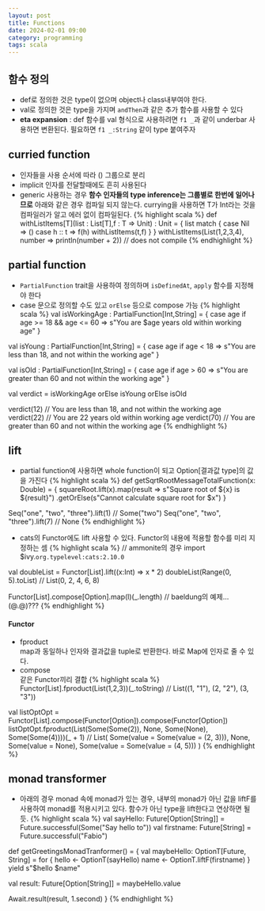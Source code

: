 ```yaml
---
layout: post
title: Functions
date: 2024-02-01 09:00
category: programming
tags: scala
---
```


## 함수 정의
* def로 정의한 것은 type이 없으며 object나 class내부여야 한다. 
* val로 정의한 것은 type을 가지며 `andThen`과 같은 추가 함수를 사용할 수 있다
* **eta expansion** : def 함수를 val 형식으로 사용하려면 `f1 _`과 같이 underbar 사용하면 변환된다. 필요하면 `f1 _:String` 같이 type 붙여주자

## curried function
* 인자들을 사용 순서에 따라 () 그룹으로 분리
* implicit 인자를 전달할때에도 흔히 사용된다
* generic 사용하는 경우 **함수 인자들의 type inference는 그룹별로 한번에 일어나므로** 아래와 같은 경우 컴파일 되지 않는다. currying을 사용하면 T가 Int라는 것을 컴파일러가 알고 에러 없이 컴파일된다.
{% highlight scala %}
def withListItems[T](list : List[T],f : T => Unit) : Unit = {
   list match { 
     case Nil => () 
     case h :: t => 
       f(h)
       withListItems(t,f) 
   } 
 } 
withListItems(List(1,2,3,4), number => println(number + 2)) // does not compile
{% endhighlight %}

## partial function
* `PartialFunction` trait을 사용하여 정의하며 `isDefinedAt`, `apply` 함수를 지정해야 한다
* case 문으로 정의할 수도 있고 `orElse` 등으로 compose 가능
{% highlight scala %}
val isWorkingAge : PartialFunction[Int,String] = {
  case age if age >= 18 && age <= 60 => s"You are $age years old within working age"
}

val isYoung : PartialFunction[Int,String] = {
  case age if age < 18 => s"You are less than 18, and not within the working age"
}

val isOld : PartialFunction[Int,String] = {
  case age if age > 60 => s"You are greater than 60 and not within the working age"
}

val verdict = isWorkingAge orElse isYoung orElse isOld

verdict(12) // You are less than 18, and not within the working age
verdict(22) // You are 22 years old within working age
verdict(70) // You are greater than 60 and not within the working age
{% endhighlight %}

## lift
* partial function에 사용하면 whole function이 되고 Option[결과값 type]의 값을 가진다
{% highlight scala %}
def getSqrtRootMessageTotalFunction(x: Double) = {
  squareRoot.lift(x).map(result => s"Square root of ${x} is ${result}")
    .getOrElse(s"Cannot calculate square root for $x")
}

Seq("one", "two", "three").lift(1) // Some("two")
Seq("one", "two", "three").lift(7) // None
{% endhighlight %}
* cats의 Functor에도 lift 사용할 수 있다. Functor의 내용에 적용할 함수를 미리 지정하는 셈
{% highlight scala %}
// ammonite의 경우
import $ivy.`org.typelevel:cats:2.10.0`

val doubleList = Functor[List].lift((x:Int) => x * 2)
doubleList(Range(0, 5).toList)  // List(0, 2, 4, 6, 8)

Functor[List].compose[Option].map(l)(_.length)   // baeldung의 예제... (@.@)???
{% endhighlight %}

#### Functor
* fproduct  
  map과 동일하나 인자와 결과값을 tuple로 반환한다. 바로 Map에 인자로 줄 수 있다.
* compose  
  같은 Functor끼리 결합
{% highlight scala %}
Functor[List].fproduct(List(1,2,3))(_.toString) // List((1, "1"), (2, "2"), (3, "3"))

val listOptOpt = Functor[List].compose(Functor[Option]).compose(Functor[Option])
listOptOpt.fproduct(List(Some(Some(2)), None, Some(None), Some(Some(4))))(_ + 1) 
// List(
  Some(value = Some(value = (2, 3))),
  None,
  Some(value = None),
  Some(value = Some(value = (4, 5)))
)
{% endhighlight %}

## monad transformer
* 아래의 경우 monad 속에 monad가 있는 경우, 내부의 monad가 아닌 값을 liftF를 사용하여 monad를 적용시키고 있다. 함수가 아닌 type을 lift한다고 연상하면 될듯.
{% highlight scala %}
val sayHello: Future[Option[String]] = Future.successful(Some("Say hello to"))
val firstname: Future[String] = Future.successful("Fabio")

def getGreetingsMonadTranformer() = {
  val maybeHello: OptionT[Future, String] = for {
    hello <- OptionT(sayHello)
    name  <- OptionT.liftF(firstname)
  } yield s"$hello $name"

  val result: Future[Option[String]] = maybeHello.value

  Await.result(result, 1.second)
}
{% endhighlight %}
